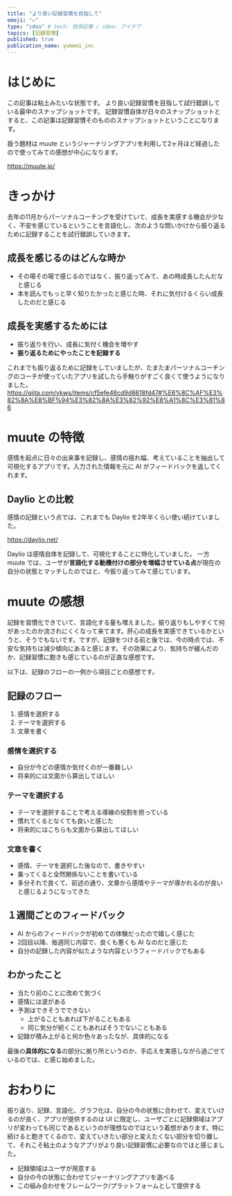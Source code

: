 ```yaml
---
title: "より良い記録習慣を目指して"
emoji: "✍"
type: "idea" # tech: 技術記事 / idea: アイデア
topics: [記録習慣]
published: true
publication_name: yumemi_inc
---
```


# はじめに
この記事は粘土みたいな状態です。
より良い記録習慣を目指して試行錯誤している最中のスナップショットです。
記録習慣自体が日々のスナップショットとすると、この記事は記録習慣そのもののスナップショットということになります。

扱う題材は muute というジャーナリングアプリを利用して2ヶ月ほど経過したので使ってみての感想が中心になります。

https://muute.jp/

# きっかけ
去年の11月からパーソナルコーチングを受けていて、成長を実感する機会が少なく、不安を感じているということを言語化し、次のような問いかけから振り返るために記録することを試行錯誤していきます。

## 成長を感じるのはどんな時か
- その場その場で感じるのではなく、振り返ってみて、あの時成長したんだなと感じる
- 本を読んでもっと早く知りたかったと感じた時、それに気付けるくらい成長したのだと感じる

## 成長を実感するためには
- 振り返りを行い、成長に気付く機会を増やす
- **振り返るためにやったことを記録する**

これまでも振り返るために記録をしていましたが、たまたまパーソナルコーチングのコーチが使っていたアプリを試したら手触りがすごく良くて使うようになりました。
https://qiita.com/ykws/items/cf5efe46cd9d8618fd47#%E6%8C%AF%E3%82%8A%E8%BF%94%E3%82%8A%E3%82%92%E8%A1%8C%E3%81%86

# muute の特徴
感情を起点に日々の出来事を記録し、感情の揺れ幅、考えていることを抽出して可視化するアプリです。入力された情報を元に AI がフィードバックを返してくれます。

## Daylio との比較

感情の記録という点では、これまでも Daylio を2年半くらい使い続けていました。

https://daylio.net/

Daylio は感情自体を記録して、可視化することに特化していました。
一方 muute では、ユーザが**言語化する動機付けの部分を増幅させている点**が現在の自分の状態とマッチしたのではと、今振り返ってみて感じています。

# muute の感想
記録を習慣化できていて、言語化する量も増えました。振り返りもしやすくて何があったのか流されにくくなって来てます。肝心の成長を実感できているかというと、そうでもないです。ですが、記録をつける前と後では、今の時点では、不安な気持ちは減少傾向にあると感じます。その効果により、気持ちが緩んだのか、記録習慣に飽きも感じているのが正直な感想です。

以下は、記録のフローの一例から項目ごとの感想です。

## 記録のフロー

1. 感情を選択する
2. テーマを選択する
3. 文章を書く

### 感情を選択する
- 自分が今どの感情か気付くのが一番難しい
- 将来的には文面から算出してほしい

### テーマを選択する
- テーマを選択することで考える導線の役割を担っている
- 慣れてくるとなくても良いと感じた
- 将来的にはこちらも文面から算出してほしい

### 文章を書く
- 感情、テーマを選択した後なので、書きやすい
- 乗ってくると全然関係ないことを書いている
- 多分それで良くて、前述の通り、文章から感情やテーマが導かれるのが良いと感じるようになってきた

## １週間ごとのフィードバック
- AI からのフィードバックが初めての体験だったので嬉しく感じた
- 2回目以降、毎週同じ内容で、良くも悪くも AI なのだと感じた
- 自分の記録した内容が似たような内容というフィードバックでもある

## わかったこと
- 当たり前のことに改めて気づく
- 感情には波がある
- 予測はできそうでできない
  - 上がることもあれば下がることもある
  - 同じ気分が続くこともあればそうでないこともある
- 記録が積み上がると何か色々あったなが、具体的になる

最後の**具体的になる**の部分に拠り所というのか、手応えを実感しながら過ごせているのでは、と感じ始めました。

# おわりに
振り返り、記録、言語化、グラフ化は、自分の今の状態に合わせて、変えていけるのが良く、アプリが提供するのは UI に限定し、ユーザごとに記録領域はアプリが変わっても同じであるというのが理想なのではという着想があります。特に続けると飽きてくるので、変えていきたい部分と変えたくない部分を切り離して、それこそ粘土のようなアプリがより良い記録習慣に必要なのではと感じました。

- 記録領域はユーザが用意する
- 自分の今の状態に合わせてジャーナリングアプリを選べる
- この組み合わせをフレームワーク/プラットフォームとして提供する

